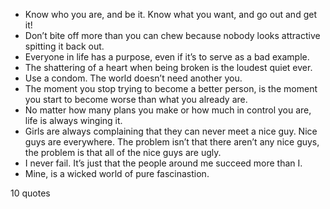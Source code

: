  - Know who you are, and be it. Know what you want, and go out and get it!
 - Don’t bite off more than you can chew because nobody looks attractive spitting it back out.
 - Everyone in life has a purpose, even if it’s to serve as a bad example.
 - The shattering of a heart when being broken is the loudest quiet ever.
 - Use a condom. The world doesn’t need another you.
 - The moment you stop trying to become a better person, is the moment you start to become worse than what you already are.
 - No matter how many plans you make or how much in control you are, life is always winging it.
 - Girls are always complaining that they can never meet a nice guy. Nice guys are everywhere. The problem isn’t that there aren’t any nice guys, the problem is that all of the nice guys are ugly.
 - I never fail. It’s just that the people around me succeed more than I.
 - Mine, is a wicked world of pure fascinastion.

10 quotes